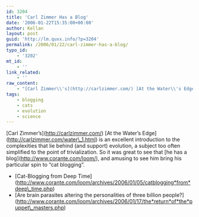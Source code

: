 ```yaml
---
id: 3204
title: 'Carl Zimmer Has a Blog'
date: '2006-01-22T15:35:00+00:00'
author: Kellan
layout: post
guid: 'http://lm.quxx.info/?p=3204'
permalink: /2006/01/22/carl-zimmer-has-a-blog/
typo_id:
    - '3202'
mt_id:
    - ''
link_related:
    - ''
raw_content:
    - "[Carl Zimmer\\'s](http://carlzimmer.com/) [At the Water\\'s Edge](http://carlzimmer.com/water_1.html) is an excellent introduction to the complexities that lie behind (and support) evolution, a subject too often simplified to the point of trivialization.   So it was great to see that [he has a blog](http://www.corante.com/loom/), and amusing to see him bring his particular spin to \\\"cat blogging\\\".\r\n\r\n* [Cat-Blogging from Deep Time](http://www.corante.com/loom/archives/2006/01/05/catblogging_from_deep_time.php)\r\n* [Are brain parasites altering the personalities of three billion people?](http://www.corante.com/loom/archives/2006/01/17/the_return_of_the_puppet_masters.php)"
tags:
    - blogging
    - cats
    - evolution
    - science
---
```


\[Carl Zimmer’s\](http://carlzimmer.com/) \[At the Water’s Edge\](http://carlzimmer.com/water\_1.html) is an excellent introduction to the complexities that lie behind (and support) evolution, a subject too often simplified to the point of trivialization. So it was great to see that \[he has a blog\](http://www.corante.com/loom/), and amusing to see him bring his particular spin to “cat blogging”.

- \[Cat-Blogging from Deep Time\](http://www.corante.com/loom/archives/2006/01/05/catblogging*from*deep\_time.php)
- \[Are brain parasites altering the personalities of three billion people?\](http://www.corante.com/loom/archives/2006/01/17/the*return*of*the*puppet\_masters.php)